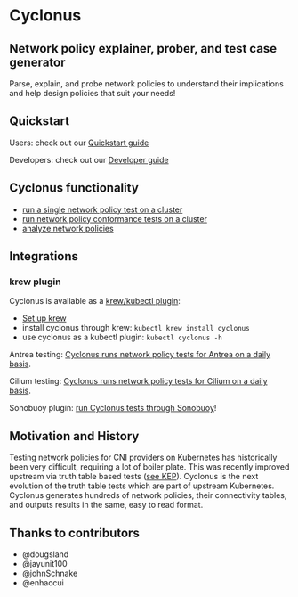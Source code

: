 # Cyclonus

## Network policy explainer, prober, and test case generator

Parse, explain, and probe network policies to understand their implications and help design
policies that suit your needs!

## Quickstart

Users: check out our [Quickstart guide](./docs/quickstart.md)

Developers: check out our [Developer guide](./docs/developer-guide.md)


## Cyclonus functionality

 - [run a single network policy test on a cluster](./docs/probe.md)
 - [run network policy conformance tests on a cluster](./docs/generator.md)
 - [analyze network policies](./docs/analyze.md)


## Integrations

### krew plugin

Cyclonus is available as a [krew/kubectl plugin](https://github.com/mattfenwick/kubectl-cyclonus):

 - [Set up krew](https://krew.sigs.k8s.io/docs/user-guide/quickstart/)
 - install cyclonus through krew: `kubectl krew install cyclonus`
 - use cyclonus as a kubectl plugin: `kubectl cyclonus -h`

Antrea testing: [Cyclonus runs network policy tests for Antrea on a daily basis](https://github.com/vmware-tanzu/antrea/actions/workflows/netpol_cyclonus.yml).

Cilium testing: [Cyclonus runs network policy tests for Cilium on a daily basis](https://github.com/cilium/cilium/pull/14889).

Sonobuoy plugin: [run Cyclonus tests through Sonobuoy](./hack/sonobuoy)!


## Motivation and History

Testing network policies for CNI providers on Kubernetes has historically been very difficult, requiring a lot of boiler plate.
This was recently improved upstream via truth table based tests 
([see KEP](https://github.com/kubernetes/enhancements/tree/master/keps/sig-network/1611-network-policy-validation)).
Cyclonus is the next evolution of the truth table tests which are part of upstream Kubernetes.
Cyclonus generates hundreds of network policies, their connectivity tables, and outputs results in the same, easy to read format.

## Thanks to contributors

 - @dougsland
 - @jayunit100
 - @johnSchnake
 - @enhaocui
